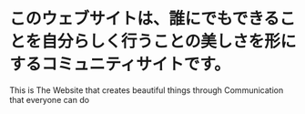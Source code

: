 # このウェブサイトは、誰にでもできることを自分らしく行うことの美しさを形にするコミュニティサイトです。
This is The Website that creates beautiful things through Communication that everyone can do
